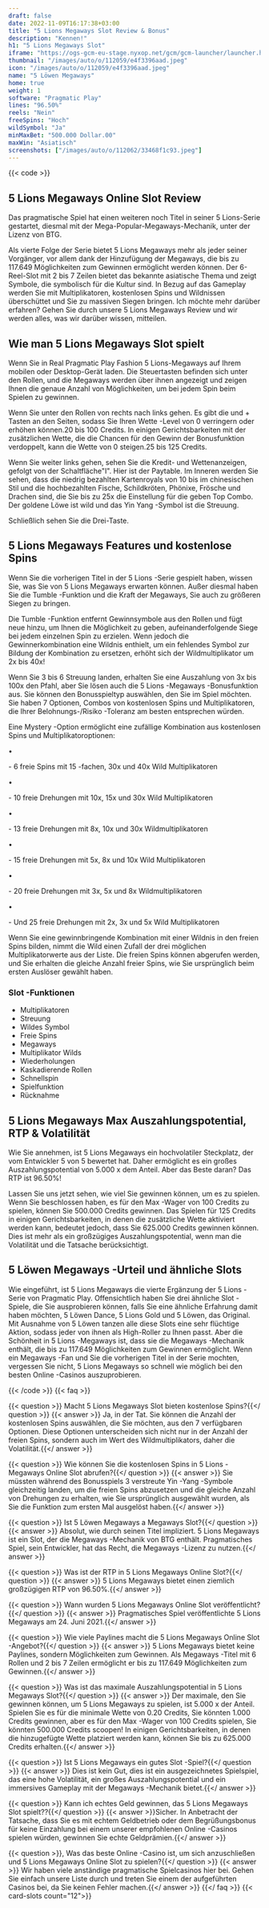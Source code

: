 ```yaml
---
draft: false
date: 2022-11-09T16:17:38+03:00
title: "5 Lions Megaways Slot Review & Bonus"
description: "Kennen!"
h1: "5 Lions Megaways Slot"
iframe: "https://ogs-gcm-eu-stage.nyxop.net/gcm/gcm-launcher/launcher.html?gameUrl=https%3A%2F%2Fnyx.prerelease-env.biz%2Fgs2c%2Fcommon%2Fgames-html5%2Fnyx-game-loader.html%3Fenvid%3Deur%26stage%3D1&gameid=vswayslions&operatorid=241&sessionid=Free%3Aohpfte7hr8a4tkvdic46gl48bm1&currency=USD&lang=en_us&mode=demo&device=desktop&lobbyurl=&ogsgameid=1510194"
thumbnail: "/images/auto/o/112059/e4f3396aad.jpeg"
icon: "/images/auto/o/112059/e4f3396aad.jpeg"
name: "5 Löwen Megaways"
home: true
weight: 1
software: "Pragmatic Play"
lines: "96.50%"
reels: "Nein"
freeSpins: "Hoch"
wildSymbol: "Ja"
minMaxBet: "500.000 Dollar.00"
maxWin: "Asiatisch"
screenshots: ["/images/auto/o/112062/33468f1c93.jpeg"]
---
```


{{< code >}}<h2>5 Lions Megaways Online Slot Review</h2><p>Das pragmatische Spiel hat einen weiteren noch Titel in seiner 5 Lions-Serie gestartet, diesmal mit der Mega-Popular-Megaways-Mechanik, unter der Lizenz von BTG.</p><p>Als vierte Folge der Serie bietet 5 Lions Megaways mehr als jeder seiner Vorgänger, vor allem dank der Hinzufügung der Megaways, die bis zu 117.649 Möglichkeiten zum Gewinnen ermöglicht werden können. Der 6-Reel-Slot mit 2 bis 7 Zeilen bietet das bekannte asiatische Thema und zeigt Symbole, die symbolisch für die Kultur sind. In Bezug auf das Gameplay werden Sie mit Multiplikatoren, kostenlosen Spins und Wildnissen überschüttet und Sie zu massiven Siegen bringen. Ich möchte mehr darüber erfahren? Gehen Sie durch unsere 5 Lions Megaways Review und wir werden alles, was wir darüber wissen, mitteilen.</p><h2>Wie man 5 Lions Megaways Slot spielt</h2><p>Wenn Sie in Real Pragmatic Play Fashion 5 Lions-Megaways auf Ihrem mobilen oder Desktop-Gerät laden. Die Steuertasten befinden sich unter den Rollen, und die Megaways werden über ihnen angezeigt und zeigen Ihnen die genaue Anzahl von Möglichkeiten, um bei jedem Spin beim Spielen zu gewinnen.</p><p>Wenn Sie unter den Rollen von rechts nach links gehen. Es gibt die und + Tasten an den Seiten, sodass Sie Ihren Wette -Level von 0 verringern oder erhöhen können.20 bis 100 Credits. In einigen Gerichtsbarkeiten mit der zusätzlichen Wette, die die Chancen für den Gewinn der Bonusfunktion verdoppelt, kann die Wette von 0 steigen.25 bis 125 Credits.</p><p>Wenn Sie weiter links gehen, sehen Sie die Kredit- und Wettenanzeigen, gefolgt von der Schaltfläche"I". Hier ist der Paytable. Im Inneren werden Sie sehen, dass die niedrig bezahlten Kartenroyals von 10 bis im chinesischen Stil und die hochbezahlten Fische, Schildkröten, Phönixe, Frösche und Drachen sind, die Sie bis zu 25x die Einstellung für die geben Top Combo. Der goldene Löwe ist wild und das Yin Yang -Symbol ist die Streuung.</p><p>Schließlich sehen Sie die Drei-Taste.</p><h2>5 Lions Megaways Features und kostenlose Spins</h2><p>Wenn Sie die vorherigen Titel in der 5 Lions -Serie gespielt haben, wissen Sie, was Sie von 5 Lions Megaways erwarten können. Außer diesmal haben Sie die Tumble -Funktion und die Kraft der Megaways, Sie auch zu größeren Siegen zu bringen.</p><p>Die Tumble -Funktion entfernt Gewinnsymbole aus den Rollen und fügt neue hinzu, um Ihnen die Möglichkeit zu geben, aufeinanderfolgende Siege bei jedem einzelnen Spin zu erzielen. Wenn jedoch die Gewinnerkombination eine Wildnis enthielt, um ein fehlendes Symbol zur Bildung der Kombination zu ersetzen, erhöht sich der Wildmultiplikator um 2x bis 40x!</p><p>Wenn Sie 3 bis 6 Streuung landen, erhalten Sie eine Auszahlung von 3x bis 100x den Pfahl, aber Sie lösen auch die 5 Lions -Megaways -Bonusfunktion aus.  Sie können den Bonusspieltyp auswählen, den Sie im Spiel möchten. Sie haben 7 Optionen, Combos von kostenlosen Spins und Multiplikatoren, die Ihrer Belohnungs-/Risiko -Toleranz am besten entsprechen würden.</p><p>Eine Mystery -Option ermöglicht eine zufällige Kombination aus kostenlosen Spins und Multiplikatoroptionen:</p>
•<p> - 6 freie Spins mit 15 -fachen, 30x und 40x Wild Multiplikatoren</p>
•<p> - 10 freie Drehungen mit 10x, 15x und 30x Wild Multiplikatoren</p>
•<p> - 13 freie Drehungen mit 8x, 10x und 30x Wildmultiplikatoren</p>
•<p> - 15 freie Drehungen mit 5x, 8x und 10x Wild Multiplikatoren</p>
•<p> - 20 freie Drehungen mit 3x, 5x und 8x Wildmultiplikatoren</p>
•<p> - Und 25 freie Drehungen mit 2x, 3x und 5x Wild Multiplikatoren</p><p>Wenn Sie eine gewinnbringende Kombination mit einer Wildnis in den freien Spins bilden, nimmt die Wild einen Zufall der drei möglichen Multiplikatorwerte aus der Liste. Die freien Spins können abgerufen werden, und Sie erhalten die gleiche Anzahl freier Spins, wie Sie ursprünglich beim ersten Auslöser gewählt haben.</p><h3>
Slot -Funktionen</h3><ul>
<li></span>
Multiplikatoren</li>
<li></span>
Streuung</li>
<li></span>
Wildes Symbol</li>
<li></span>
Freie Spins</li>
<li></span>
Megaways</li>
<li></span>
Multiplikator Wilds</li>
<li></span>
Wiederholungen</li>
<li></span>
Kaskadierende Rollen</li>
<li></span>
Schnellspin</li>
<li></span>
Spielfunktion</li>
<li></span>
Rücknahme</li></ul><h2>5 Lions Megaways Max Auszahlungspotential, RTP & Volatilität</h2><p>Wie Sie annehmen, ist 5 Lions Megaways ein hochvolatiler Steckplatz, der vom Entwickler 5 von 5 bewertet hat. Daher ermöglicht es ein großes Auszahlungspotential von 5.000 x dem Anteil. Aber das Beste daran? Das RTP ist 96.50%!</p><p>Lassen Sie uns jetzt sehen, wie viel Sie gewinnen können, um es zu spielen. Wenn Sie beschlossen haben, es für den Max -Wager von 100 Credits zu spielen, können Sie 500.000 Credits gewinnen. Das Spielen für 125 Credits in einigen Gerichtsbarkeiten, in denen die zusätzliche Wette aktiviert werden kann, bedeutet jedoch, dass Sie 625.000 Credits gewinnen können. Dies ist mehr als ein großzügiges Auszahlungspotential, wenn man die Volatilität und die Tatsache berücksichtigt.</p><h2>5 Löwen Megaways -Urteil und ähnliche Slots</h2><p>Wie eingeführt, ist 5 Lions Megaways die vierte Ergänzung der 5 Lions -Serie von Pragmatic Play. Offensichtlich haben Sie drei ähnliche Slot -Spiele, die Sie ausprobieren können, falls Sie eine ähnliche Erfahrung damit haben möchten, 5 Löwen Dance, 5 Lions Gold und 5 Löwen, das Original. Mit Ausnahme von 5 Löwen tanzen alle diese Slots eine sehr flüchtige Aktion, sodass jeder von ihnen als High-Roller zu Ihnen passt. Aber die Schönheit in 5 Lions -Megaways ist, dass sie die Megaways -Mechanik enthält, die bis zu 117.649 Möglichkeiten zum Gewinnen ermöglicht. Wenn ein Megaways -Fan und Sie die vorherigen Titel in der Serie mochten, vergessen Sie nicht, 5 Lions Megaways so schnell wie möglich bei den besten Online -Casinos auszuprobieren.</p>
{{< /code >}}
{{< faq >}}

{{< question >}} Macht 5 Lions Megaways Slot bieten kostenlose Spins?{{</ question >}}
{{< answer >}} Ja, in der Tat. Sie können die Anzahl der kostenlosen Spins auswählen, die Sie möchten, aus den 7 verfügbaren Optionen. Diese Optionen unterscheiden sich nicht nur in der Anzahl der freien Spins, sondern auch im Wert des Wildmultiplikators, daher die Volatilität.{{</ answer >}}

{{< question >}} Wie können Sie die kostenlosen Spins in 5 Lions -Megaways Online Slot abrufen?{{</ question >}}
{{< answer >}} Sie müssten während des Bonusspiels 3 verstreute Yin -Yang -Symbole gleichzeitig landen, um die freien Spins abzusetzen und die gleiche Anzahl von Drehungen zu erhalten, wie Sie ursprünglich ausgewählt wurden, als Sie die Funktion zum ersten Mal ausgelöst haben.{{</ answer >}}

{{< question >}} Ist 5 Löwen Megaways a Megaways Slot?{{</ question >}}
{{< answer >}} Absolut, wie durch seinen Titel impliziert. 5 Lions Megaways ist ein Slot, der die Megaways -Mechanik von BTG enthält. Pragmatisches Spiel, sein Entwickler, hat das Recht, die Megaways -Lizenz zu nutzen.{{</ answer >}}

{{< question >}} Was ist der RTP in 5 Lions Megaways Online Slot?{{</ question >}}
{{< answer >}} 5 Lions Megaways bietet einen ziemlich großzügigen RTP von 96.50%.{{</ answer >}}

{{< question >}} Wann wurden 5 Lions Megaways Online Slot veröffentlicht?{{</ question >}}
{{< answer >}} Pragmatisches Spiel veröffentlichte 5 Lions Megaways am 24. Juni 2021.{{</ answer >}}

{{< question >}} Wie viele Paylines macht die 5 Lions Megaways Online Slot -Angebot?{{</ question >}}
{{< answer >}} 5 Lions Megaways bietet keine Paylines, sondern Möglichkeiten zum Gewinnen. Als Megaways -Titel mit 6 Rollen und 2 bis 7 Zeilen ermöglicht er bis zu 117.649 Möglichkeiten zum Gewinnen.{{</ answer >}}

{{< question >}} Was ist das maximale Auszahlungspotential in 5 Lions Megaways Slot?{{</ question >}}
{{< answer >}} Der maximale, den Sie gewinnen können, um 5 Lions Megaways zu spielen, ist 5.000 x der Anteil. Spielen Sie es für die minimale Wette von 0.20 Credits, Sie könnten 1.000 Credits gewinnen, aber es für den Max -Wager von 100 Credits spielen, Sie könnten 500.000 Credits scoopen! In einigen Gerichtsbarkeiten, in denen die hinzugefügte Wette platziert werden kann, können Sie bis zu 625.000 Credits erhalten.{{</ answer >}}

{{< question >}} Ist 5 Lions Megaways ein gutes Slot -Spiel?{{</ question >}}
{{< answer >}} Dies ist kein Gut, dies ist ein ausgezeichnetes Spielspiel, das eine hohe Volatilität, ein großes Auszahlungspotential und ein immersives Gameplay mit der Megaways -Mechanik bietet.{{</ answer >}}

{{< question >}} Kann ich echtes Geld gewinnen, das 5 Lions Megaways Slot spielt??{{</ question >}}
{{< answer >}}Sicher. In Anbetracht der Tatsache, dass Sie es mit echtem Geldbetrieb oder dem Begrüßungsbonus für keine Einzahlung bei einem unserer empfohlenen Online -Casinos spielen würden, gewinnen Sie echte Geldprämien.{{</ answer >}}

{{< question >}}, Was das beste Online -Casino ist, um sich anzuschließen und 5 Lions Megaways Online Slot zu spielen?{{</ question >}}
{{< answer >}} Wir haben viele anständige pragmatische Spielcasinos hier bei. Gehen Sie einfach unsere Liste durch und treten Sie einem der aufgeführten Casinos bei, da Sie keinen Fehler machen.{{</ answer >}}
{{</ faq >}}
{{< card-slots count="12">}}